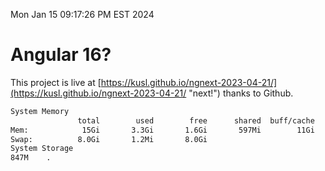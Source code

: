 Mon Jan 15 09:17:26 PM EST 2024

# Angular 16?


This project is live at [https://kusl.github.io/ngnext-2023-04-21/](https://kusl.github.io/ngnext-2023-04-21/ "next!") thanks to Github.

```bash
System Memory
               total        used        free      shared  buff/cache   available
Mem:            15Gi       3.3Gi       1.6Gi       597Mi        11Gi        12Gi
Swap:          8.0Gi       1.2Mi       8.0Gi
System Storage
847M	.
